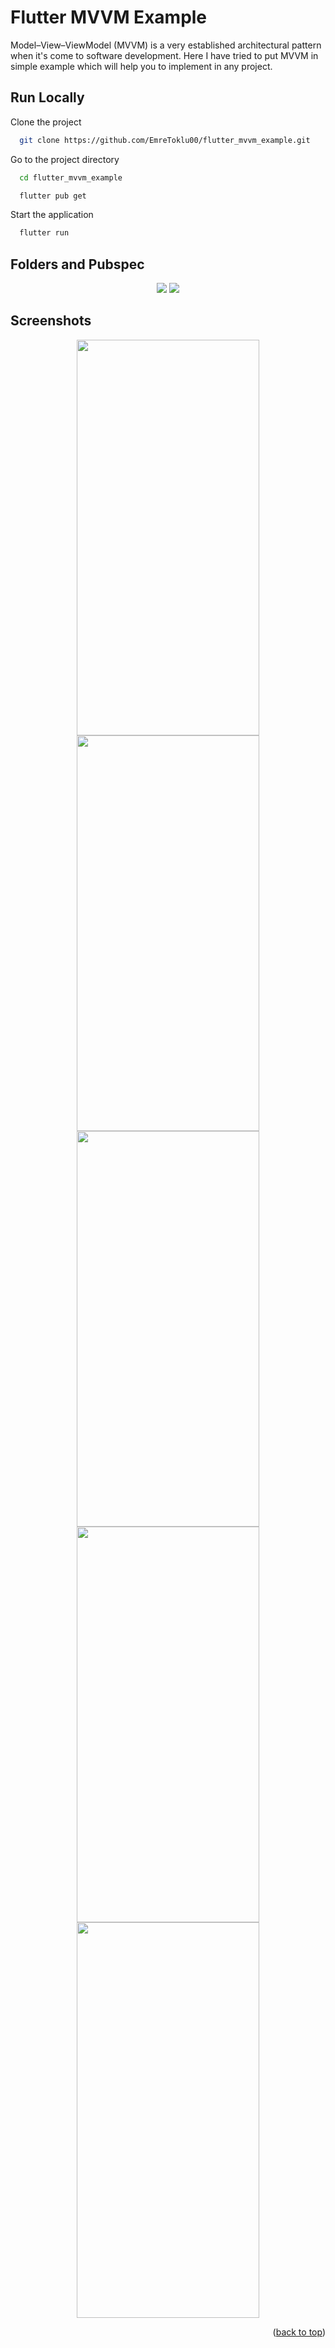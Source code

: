 <a name="readme-top"></a>
# Flutter MVVM Example

Model–View–ViewModel (MVVM) is a very established architectural pattern when it's come to software development. Here I have tried to put MVVM in simple example which will help you to implement in any project. 

## Run Locally

Clone the project

```bash
  git clone https://github.com/EmreToklu00/flutter_mvvm_example.git
```

Go to the project directory

```bash
  cd flutter_mvvm_example
```

```bash
  flutter pub get
```

Start the application

```bash
  flutter run
```

## Folders and Pubspec

<div align="center">
  <img src="https://github.com/EmreToklu00/flutter_mvvm_example/blob/main/github/lib.png">
  <img src="https://github.com/EmreToklu00/flutter_mvvm_example/blob/main/github/pubspec.png">
</div>

## Screenshots

<p align="center">
<img src="https://github.com/EmreToklu00/flutter_mvvm_example/blob/main/github/screen_1.png" width="292" height="633">
<img src="https://github.com/EmreToklu00/flutter_mvvm_example/blob/main/github/screen_1_1.png" width="292" height="633">
<img src="https://github.com/EmreToklu00/flutter_mvvm_example/blob/main/github/screen_2.png" width="292" height="633">
<img src="https://github.com/EmreToklu00/flutter_mvvm_example/blob/main/github/screen_2_1.png" width="292" height="633">
<img src="https://github.com/EmreToklu00/flutter_mvvm_example/blob/main/github/screen_dark.png" width="292" height="633">
</p>

<p align="right">(<a href="#readme-top">back to top</a>)</p>

